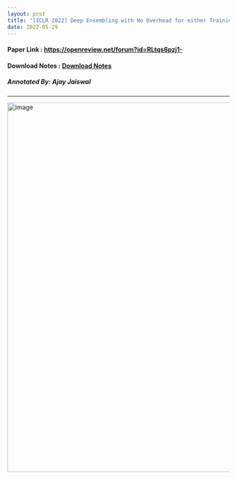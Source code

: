 ```yaml
---
layout: post
title: "[ICLR 2022] Deep Ensembling with No Overhead for either Training or Testing: The All-Round Blessings of Dynamic Sparsity"
date: 2022-05-29
---
```


#### Paper Link : https://openreview.net/forum?id=RLtqs6pzj1-
#### Download Notes : <a href="../../../../reading/_Deep Ensembling with No Overhead for either Training or Testing.pdf" class="download" title="View Notes">Download Notes</a>
##### Annotated By: Ajay Jaiswal
------------------

<img width="838" alt="image" src="https://user-images.githubusercontent.com/6660499/170859151-f6a4e14f-38b8-428d-a803-6c83ffc63d74.png">

